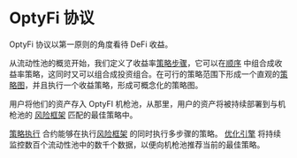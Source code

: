 # OptyFi 协议

OptyFi 协议以第一原则的角度看待 DeFi 收益。

从流动性池的概览开始，我们定义了收益率[策略步骤](strategy-composition.md#strategy-step)，它可以在[顺序](strategy-composition.md#strategy-sequence) 中组合成收益率策略，这同时又可以组合成投资组合。在可行的策略范围下形成一个直观的[策略图](strategy-composition.md#strategy-graph)，并且执行一个收益策略，形成可概念化的策略图。

用户将他们的资产存入 OptyFI 机枪池，从那里，用户的资产将被持续部署到与机枪池的 [风险框架](risk-framework.md#risk-profiles) 匹配的最佳策略中。

[策略执行](strategy-execution.md) 合约能够在执行[风险框架](risk-framework.md) 的同时执行多步骤的策略。 [优化引擎](optimization-engine.md) 将持续监控数百个流动性池中的数千个数据，以便向机枪池推荐当前的最佳策略。
